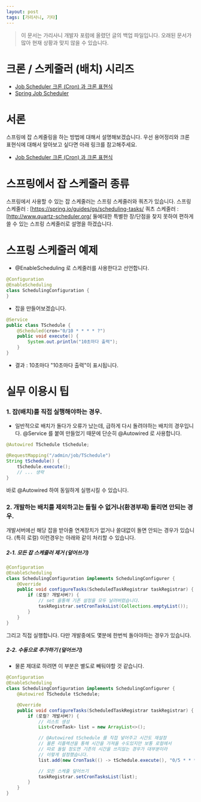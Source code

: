 ```yaml
---
layout: post
tags: [가리사니, 기타]
---
```


> 이 문서는 가리사니 개발자 포럼에 올렸던 글의 백업 파일입니다.
오래된 문서가 많아 현재 상황과 맞지 않을 수 있습니다.


# 크론 / 스케줄러 (배치) 시리즈
- [Job Scheduler 크론 (Cron) 과 크론 표현식](/lab?topicId=339)
- [Spring Job Scheduler](/lab?topicId=340)

# 서론
스프링에 잡 스케줄링을 하는 방법에 대해서 설명해보겠습니다.
우선 용어정리와 크론 표현식에 대해서 알아보고 싶다면 아래 링크를 참고해주세요.
- [Job Scheduler 크론 (Cron) 과 크론 표현식](/lab?topicId=339)


# 스프링에서 잡 스케줄러 종류
스프링에서 사용할 수 있는 잡 스케줄러는 스프링 스케줄러와 쿼츠가 있습니다.
스프링 스케줄러 : [https://spring.io/guides/gs/scheduling-tasks/
쿼츠 스케줄러 : [http://www.quartz-scheduler.org/
둘에대한 특별한 장/단점을 찾지 못하여 편하게 쓸 수 있는 스프링 스케줄러로 설명을 하겠습니다.


# 스프링 스케줄러 예제
- @EnableScheduling 로 스케줄러를 사용한다고 선언합니다.
``` java
@Configuration
@EnableScheduling
class SchedulingConfiguration {
}
```
- 잡을 만들어보겠습니다.
``` java
@Service
public class TSchedule {
	@Scheduled(cron="0/10 * * * * ?")
	public void execute() {
		System.out.println("10초마다 출력");
	}
}
```
- 결과 : 10초마다 "10초마다 출력"이 표시됩니다.


# 실무 이용시 팁
### 1. 잡(배치)를 직접 실행해야하는 경우.
- 일반적으로 배치가 돌다가 오류가 났는데, 급하게 다시 돌려야하는 배치의 경우입니다.
@Service 를 붙여 만들었기 때문에 단순히 @Autowired 로 사용합니다.
``` java
@Autowired TSchedule tSchedule;

@RequestMapping("/admin/job/TSchedule")
String tSchedule() {
	tSchedule.execute();
	// ... 생략
}
```
바로 @Autowired 하여 동일하게 실행시킬 수 있습니다.
### 2. 개발하는 배치를 제외하고는 돌릴 수 없거나(환경부재) 돌리면 안되는 경우.
개발서버에선 해당 잡을 받아줄 연계장치가 없거나 쓸대없이 돌면 안되는 경우가 있습니다. (특히 로컬)
이런경우는 아래와 같이 처리할 수 있습니다.
##### 2-1. 모든 잡 스케줄러 제거 (덮어쓰기)
``` java
@Configuration
@EnableScheduling
class SchedulingConfiguration implements SchedulingConfigurer {
	@Override
	public void configureTasks(ScheduledTaskRegistrar taskRegistrar) {
		if (로컬? 개발서버?) {
			// set 을통해 기존 설정을 모두 날려버렸습니다.
			taskRegistrar.setCronTasksList(Collections.emptyList());
		}
	}
}
```
그리고 직접 실행합니다.
다만 개발중에도 몇분에 한번씩 돌아야하는 경우가 있습니다.
##### 2-2. 수동으로 추가하기 (덮어쓰기)
- 물론 제대로 하려면 이 부분은 별도로 빼둬야할 것 같습니다.
``` java
@Configuration
@EnableScheduling
class SchedulingConfiguration implements SchedulingConfigurer {
	@Autowired TSchedule tSchedule;

	@Override
	public void configureTasks(ScheduledTaskRegistrar taskRegistrar) {
		if (로컬? 개발서버?) {
			// 리스트 생성
			List<CronTask> list = new ArrayList<>();

			// @Autowired tSchedule 를 직접 넣어주고 시간도 재설정
			// 물론 리플렉션을 통해 시간을 가져올 수도있지만 보통 로컬에서
			// 따로 돌릴 정도면 기존의 시간을 쓰지않는 경우가 대부분이라
			// 이렇게 설정했습니다.
			list.add(new CronTask(() -> tSchedule.execute(), "0/5 * * * * ?"));

			// 모든 스케줄 덮어쓰기
			taskRegistrar.setCronTasksList(list);
		}
	}
}
```